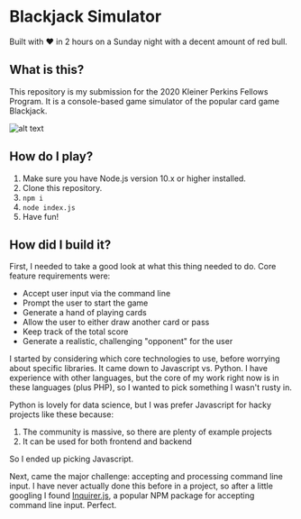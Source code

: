 # Blackjack Simulator
Built with ❤️ in 2 hours on a Sunday night with a decent amount of red bull.

## What is this?
This repository is my submission for the 2020 Kleiner Perkins Fellows Program. 
It is a console-based game simulator of the popular card game Blackjack.

![alt text](https://user-images.githubusercontent.com/30019505/66279272-73553c80-e87e-11e9-8e99-85d924202391.png "An example screenshot of the game")

## How do I play?
1. Make sure you have Node.js version 10.x or higher installed.
2. Clone this repository.
3. `npm i`
4. `node index.js`
5. Have fun!

## How did I build it?
First, I needed to take a good look at what this thing needed to do. Core feature requirements were:
 - Accept user input via the command line
 - Prompt the user to start the game
 - Generate a hand of playing cards
 - Allow the user to either draw another card or pass
 - Keep track of the total score
 - Generate a realistic, challenging "opponent" for the user

I started by considering which core technologies to use, before worrying about specific libraries. 
It came down to Javascript vs. Python. I have experience with other languages, but the core of my work right now is in these languages (plus PHP), so I wanted to pick something I wasn't rusty in.

Python is lovely for data science, but I was prefer Javascript for hacky projects like these because:
 1) The community is massive, so there are plenty of example projects 
 2) It can be used for both frontend and backend

So I ended up picking Javascript. 

Next, came the major challenge: accepting and processing command line input. 
I have never actually done this before in a project, so after a little googling I found [Inquirer.js](https://github.com/SBoudrias/Inquirer.js), a popular NPM package for accepting command line input. Perfect.

